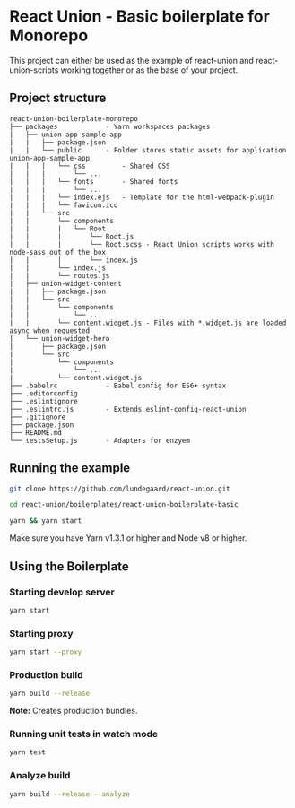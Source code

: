 # React Union - Basic boilerplate for Monorepo

This project can either be used as the example of react-union and react-union-scripts working together or as the base of your project.


## Project structure

```
react-union-boilerplate-monorepo
├── packages 			- Yarn workspaces packages
|   ├── union-app-sample-app
|   |   ├── package.json
|	|   └── public		- Folder stores static assets for application union-app-sample-app
|	|   |   └── css			- Shared CSS
|	|   |	    └── ...
|	|   |   └── fonts		- Shared fonts
|	|   |	    └── ...
|	|   |   └── index.ejs 	- Template for the html-webpack-plugin
|	|   |   └── favicon.ico
|   |	└── src
|	|		└── components
|	|		|	└── Root
|	|		|		└── Root.js
|	|		|		└── Root.scss - React Union scripts works with node-sass out of the box
|	|		|		└── index.js
|	|		└── index.js
|	|		└── routes.js
|   ├── union-widget-content
|   |   ├── package.json
|   |   └── src
|	|		└── components
|	|			└── ...
|	|		└── content.widget.js - Files with *.widget.js are loaded async when requested
|   └── union-widget-hero
|       ├── package.json
|       └── src
|			└── components
|				└── ...
|			└── content.widget.js
├── .babelrc 			- Babel config for ES6+ syntax
├── .editorconfig
├── .eslintignore
├── .eslintrc.js 		- Extends eslint-config-react-union
├── .gitignore
├── package.json
├── README.md 
└── testsSetup.js 		- Adapters for enzyem
```

## Running the example

```sh
git clone https://github.com/lundegaard/react-union.git

cd react-union/boilerplates/react-union-boilerplate-basic

yarn && yarn start
```

Make sure you have Yarn v1.3.1 or higher and Node v8 or higher.

## Using the Boilerplate

### Starting develop server

```sh
yarn start
```

### Starting proxy

```sh
yarn start --proxy
```

### Production build

```sh
yarn build --release
```

**Note:** Creates production bundles.

### Running unit tests in watch mode

```sh
yarn test
```

### Analyze build

```sh
yarn build --release --analyze
```
